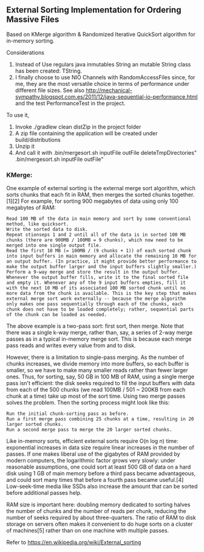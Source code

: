 <h2>External Sorting Implementation for Ordering Massive Files</h2>

Based on KMerge algorithm & Randomized Iterative QuickSort algorithm for in-memory sorting.

Considerations
1. Instead of Use regulars java inmutables String an mutable String class has been created: TString.  
2. I finally choose to use NIO Channels with RandomAccessFiles since, for me, they are the most versatile choice in terms of performance under different file sizes.
 See also http://mechanical-sympathy.blogspot.com.es/2011/12/java-sequential-io-performance.html
 and the test PerformanceTest in the project. 


To use it, 
1. Invoke ./gradlew clean distZip in the project folder
2. A zip file containing the application will be created under build/distributions
3. Unzip it
4. And call it with 
  .bin/mergesort.sh inputFile outFile deleteTmpDirectories"
  .bin/mergesort.sh inputFile outFile"


<h3>KMerge:</h3>

One example of external sorting is the external merge sort algorithm, which sorts chunks that each fit in RAM, then merges the sorted chunks together.[1][2] For example, for sorting 900 megabytes of data using only 100 megabytes of RAM:

    Read 100 MB of the data in main memory and sort by some conventional method, like quicksort.
    Write the sorted data to disk.
    Repeat stionseps 1 and 2 until all of the data is in sorted 100 MB chunks (there are 900MB / 100MB = 9 chunks), which now need to be merged into one single output file.
    Read the first 10 MB (= 100MB / (9 chunks + 1)) of each sorted chunk into input buffers in main memory and allocate the remaining 10 MB for an output buffer. (In practice, it might provide better performance to make the output buffer larger and the input buffers slightly smaller.)
    Perform a 9-way merge and store the result in the output buffer. Whenever the output buffer fills, write it to the final sorted file and empty it. Whenever any of the 9 input buffers empties, fill it with the next 10 MB of its associated 100 MB sorted chunk until no more data from the chunk is available. This is the key step that makes external merge sort work externally -- because the merge algorithm only makes one pass sequentially through each of the chunks, each chunk does not have to be loaded completely; rather, sequential parts of the chunk can be loaded as needed.

The above example is a two-pass sort: first sort, then merge. Note that there was a single k-way merge, rather than, say, a series of 2-way merge passes as in a typical in-memory merge sort. This is because each merge pass reads and writes every value from and to disk.

However, there is a limitation to single-pass merging. As the number of chunks increases, we divide memory into more buffers, so each buffer is smaller, so we have to make many smaller reads rather than fewer larger ones. Thus, for sorting, say, 50 GB in 100 MB of RAM, using a single merge pass isn't efficient: the disk seeks required to fill the input buffers with data from each of the 500 chunks (we read 100MB / 501 ~ 200KB from each chunk at a time) take up most of the sort time. Using two merge passes solves the problem. Then the sorting process might look like this:

    Run the initial chunk-sorting pass as before.
    Run a first merge pass combining 25 chunks at a time, resulting in 20 larger sorted chunks.
    Run a second merge pass to merge the 20 larger sorted chunks.

Like in-memory sorts, efficient external sorts require O(n log n) time: exponential increases in data size require linear increases in the number of passes. If one makes liberal use of the gigabytes of RAM provided by modern computers, the logarithmic factor grows very slowly: under reasonable assumptions, one could sort at least 500 GB of data on a hard disk using 1 GB of main memory before a third pass became advantageous, and could sort many times that before a fourth pass became useful.[4] Low-seek-time media like SSDs also increase the amount that can be sorted before additional passes help.

RAM size is important here: doubling memory dedicated to sorting halves the number of chunks and the number of reads per chunk, reducing the number of seeks required by about three-quarters. The ratio of RAM to disk storage on servers often makes it convenient to do huge sorts on a cluster of machines[5] rather than on one machine with multiple passes.

Refer to https://en.wikipedia.org/wiki/External_sorting